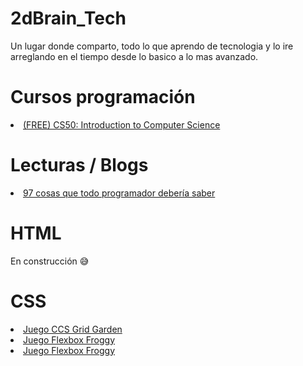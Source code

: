 # 2dBrain_Tech
Un lugar donde comparto, todo lo que aprendo de tecnologia y lo ire arreglando en el tiempo desde lo basico a lo mas avanzado.

<h1>Cursos programación</h1>
<li><a href="https://pll.harvard.edu/course/cs50-introduction-computer-science?delta=0">(FREE) CS50: Introduction to Computer Science</a></li>

<h1>Lecturas / Blogs </h1>

<li><a href="https://97cosas.com/programador/">97 cosas que todo programador debería saber</a></li>


<h1>HTML</h1>
En construcción 😅

<h1>CSS</h1>
<li><a href="https://cssgridgarden.com/">Juego CCS Grid Garden</a></li>
<li><a href="https://flexboxfroggy.com/#es">Juego Flexbox Froggy</a></li>
<li><a href="http://www.flexboxdefense.com/">Juego Flexbox Froggy</a></li>
